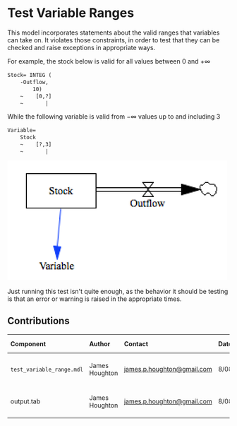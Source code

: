 Test Variable Ranges
=========

This model incorporates statements about the valid ranges that variables can take on. It violates those constraints, in order to test that they can be checked and raise exceptions in appropriate ways.

For example, the stock below is valid for all values between $0$ and $+\infty$

```
Stock= INTEG (
	-Outflow,
		10)
	~	 [0,?]
	~		|
```

While the following variable is valid from $-\infty$ values up to and including $3$

```
Variable=
	Stock
	~	 [?,3]
	~		|
```

![Vensim screenshot](vensim_screenshot.png)


Just running this test isn't quite enough, as the behavior it should be testing is that an error or warning is raised in the appropriate times.


Contributions
-------------

| Component                         | Author          | Contact                    | Date    | Software Version        |
|:--------------------------------- |:--------------- |:-------------------------- |:------- |:----------------------- |
| `test_variable_range.mdl`                     | James Houghton  | james.p.houghton@gmail.com | 8/08/17 | Vensim DSS 6.4E DP for Mac  |
| output.tab                        | James Houghton  | james.p.houghton@gmail.com | 8/08/17 | Vensim DSS 6.4E DP for Mac  |
